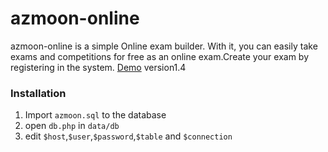 # azmoon-online

azmoon-online is a simple Online exam builder. With it, you can easily take exams and competitions for free as an online exam.Create your exam by registering in the system. 
[Demo](http://azmoon-online.b6b.ir) version1.4

### Installation

1. Import `azmoon.sql` to the database
2. open `db.php` in `data/db`
3. edit `$host`,`$user`,`$password`,`$table` and `$connection`
